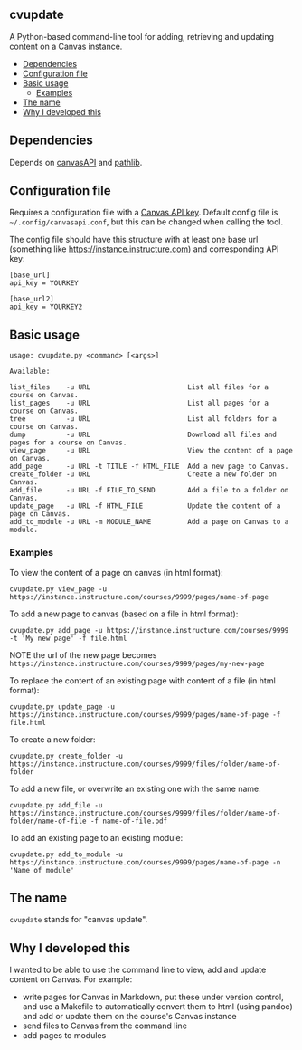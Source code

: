 cvupdate
--------

A Python-based command-line tool for adding, retrieving and updating content on a Canvas instance.

 * [Dependencies](#Dependencies)
 * [Configuration file](#configuration-file)
 * [Basic usage](#basic-usage)
    * [Examples](#examples)
 * [The name](#the-name)
 * [Why I developed this](#why-i-developed-this)

## Dependencies

Depends on [canvasAPI](https://canvasapi.readthedocs.io/en/latest/) and [pathlib](https://pypi.org/project/pathlib/).

## Configuration file
Requires a configuration file with a [Canvas API key](https://community.canvaslms.com/docs/DOC-14409-4214861717). Default config file is `~/.config/canvasapi.conf`, but this can be changed when calling the tool.

The config file should have this structure with at least one base url (something like https://instance.instructure.com) and corresponding API key:

```
[base_url]
api_key = YOURKEY

[base_url2]
api_key = YOURKEY2
```

## Basic usage

```
usage: cvupdate.py <command> [<args>]

Available:

list_files    -u URL                        List all files for a course on Canvas.
list_pages    -u URL                        List all pages for a course on Canvas.
tree          -u URL                        List all folders for a course on Canvas.
dump          -u URL                        Download all files and pages for a course on Canvas.
view_page     -u URL                        View the content of a page on Canvas.
add_page      -u URL -t TITLE -f HTML_FILE  Add a new page to Canvas.
create_folder -u URL                        Create a new folder on Canvas.
add_file      -u URL -f FILE_TO_SEND        Add a file to a folder on Canvas.
update_page   -u URL -f HTML_FILE           Update the content of a page on Canvas.
add_to_module -u URL -m MODULE_NAME         Add a page on Canvas to a module.
```

### Examples

To view the content of a page on canvas (in html format):

```
cvupdate.py view_page -u https://instance.instructure.com/courses/9999/pages/name-of-page
```

To add a new page to canvas (based on a file in html format):

```
cvupdate.py add_page -u https://instance.instructure.com/courses/9999 -t 'My new page' -f file.html
```
NOTE the url of the new page becomes `https://instance.instructure.com/courses/9999/pages/my-new-page`

To replace the content of an existing page with content of a file (in html format):
```
cvupdate.py update_page -u https://instance.instructure.com/courses/9999/pages/name-of-page -f file.html
```

To create a new folder:
```
cvupdate.py create_folder -u https://instance.instructure.com/courses/9999/files/folder/name-of-folder
```

To add a new file, or overwrite an existing one with the same name:
```
cvupdate.py add_file -u https://instance.instructure.com/courses/9999/files/folder/name-of-folder/name-of-file -f name-of-file.pdf
```

To add an existing page to an existing module:
```
cvupdate.py add_to_module -u https://instance.instructure.com/courses/9999/pages/name-of-page -n 'Name of module'
```

## The name
`cvupdate` stands for "canvas update".

## Why I developed this
I wanted to be able to use the command line to view, add and update content on Canvas. For example:
* write pages for Canvas in Markdown, put these under version control, and use a Makefile to automatically convert them to html (using pandoc) and add or update them on the course's Canvas instance
* send files to Canvas from the command line
* add pages to modules
